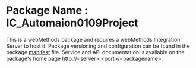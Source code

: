 # Package Name : IC_Automaion0109Project
This is a webMethods package and requires a webMethods Integration Server to host it. Package versioning and configuration can be found in the package [manifest](./IC_Automaion0109Project/manifest.v3) file. Service and API documentation is available on the package's home page http://&lt;server&gt;:&lt;port&gt;/&lt;packagename>.
